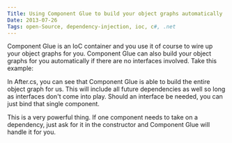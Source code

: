 ```yaml
---
Title: Using Component Glue to build your object graphs automatically
Date: 2013-07-26
Tags: open-Source, dependency-injection, ioc, c#, .net 
---
```


Component Glue is an IoC container and you use it of course to wire up your object graphs for you. Component Glue can also build your object graphs for you automatically if there are no interfaces involved. Take this example:

<script src="https://gist.github.com/smack0007/6091538.js"></script>

In After.cs, you can see that Component Glue is able to build the entire object graph for us. This will include all future dependencies as well so long as interfaces don't come into play. Should an interface be needed, you can just bind that single component.

This is a very powerful thing. If one component needs to take on a dependency, just ask for it in the constructor and Component Glue will handle it for you.
